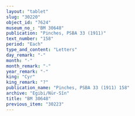 ```yaml
---
layout: "tablet"
slug: "30220"
object_id: "7624"
museum_no_: "BM 30648​"
publication: "Pinches, PSBA 33 (1911)"
text_number: "158"
period: "Each"
type_and_content: "Letters"
day_remark: "-"
month: "-"
month_remark: "-"
year_remark: "-"
king: "Cyr"
king_remark: "?"
publication_name: "Pinches, PSBA 33 (1911) 158"
archive: "Egibi/Nūr-Sîn"
title: "BM 30648​"
previous_item: "30223"
---
```

